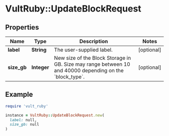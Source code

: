 # VultRuby::UpdateBlockRequest

## Properties

| Name | Type | Description | Notes |
| ---- | ---- | ----------- | ----- |
| **label** | **String** | The user-supplied label. | [optional] |
| **size_gb** | **Integer** | New size of the Block Storage in GB. Size may range between 10 and 40000 depending on the &#x60;block_type&#x60;. | [optional] |

## Example

```ruby
require 'vult_ruby'

instance = VultRuby::UpdateBlockRequest.new(
  label: null,
  size_gb: null
)
```


